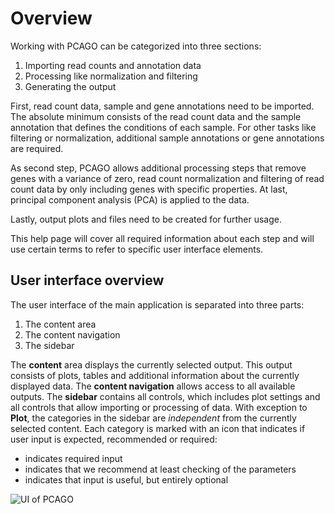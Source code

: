 # Overview

Working with PCAGO can be categorized into three sections:

1. Importing read counts and annotation data
2. Processing like normalization and filtering
3. Generating the output

First, read count data, sample and gene annotations need to be imported. The absolute
minimum consists of the read count data and the sample annotation that defines the conditions
of each sample. For other tasks like filtering or normalization, additional sample annotations
or gene annotations are required.

As second step, PCAGO allows additional processing steps that remove genes with a variance of zero,
read count normalization and filtering of read count data by only including genes with
specific properties. At last, principal component analysis (PCA) is applied to the
data.

Lastly, output plots and files need to be created for further usage.

This help page will cover all required information about each step
and will use certain terms to refer to specific user interface elements.

## User interface overview

The user interface of the main application is separated into three parts:

1. The content area
2. The content navigation
3. The sidebar

The **content** area displays the currently selected output. This output consists of
plots, tables and additional information about the currently displayed data. The
**content navigation** allows access to all available outputs.
The **sidebar** contains all controls, which includes plot settings and all controls
that allow importing or processing of data. With exception to **Plot**,
the categories in the sidebar are *independent* from the currently selected content.
Each category is marked with an icon that indicates if user input is expected, recommended or required:

* <i class="fa fa-exclamation-circle" aria-hidden="true"></i> indicates required input
* <i class="fa fa-check-circle" aria-hidden="true"></i> indicates that we recommend at least checking of the parameters
* <i class="fa fa-circle" aria-hidden="true"></i> indicates that input is useful, but entirely optional




![UI of PCAGO](helppages/overview.png)
